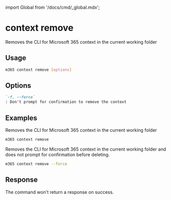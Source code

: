 <!-- DISCLAIMER: All secrets, passwords, and sensitive values in this document are examples only and not real credentials. -->
import Global from '/docs/cmd/_global.mdx';

# context remove

Removes the CLI for Microsoft 365 context in the current working folder

## Usage

```sh
m365 context remove [options]
```

## Options

```md definition-list
`-f, --force`
: Don't prompt for confirmation to remove the context
```

<Global />

## Examples

Removes the CLI for Microsoft 365 context in the current working folder

```sh
m365 context remove
```

Removes the CLI for Microsoft 365 context in the current working folder and does not prompt for confirmation before deleting.

```sh
m365 context remove --force
```

## Response

The command won't return a response on success.
